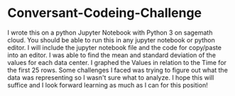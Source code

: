 # Conversant-Codeing-Challenge
I wrote this on a python Jupyter Notebook with Python 3 on sagemath cloud. You should be able to run this in any jupyter notebook or python editor.
I will include the jupyter notebook file and the code for copy/paste into an editor.
I was able to find the mean and standard deviation of the values for each data center.
I graphed the Values in relation to the Time for the first 25 rows. 
Some challenges I faced was trying to figure out what the data was representing so I wasn't sure what to analyze.
I hope this will suffice and I look forward learning as much as I can for this position!
